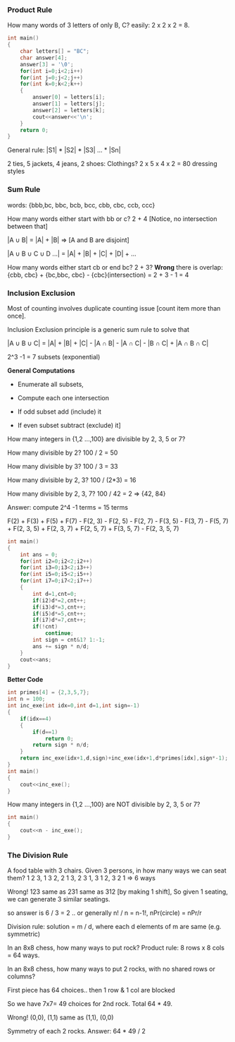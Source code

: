 ### Product Rule

How many words of 3 letters of only B, C? easily: 2 x 2 x 2 = 8.

```cpp
int main()
{
    char letters[] = "BC";
    char answer[4];
    answer[3] = '\0';
    for(int i=0;i<2;i++)
    for(int j=0;j<2;j++)
    for(int k=0;k<2;k++)
    {
        answer[0] = letters[i];
        answer[1] = letters[j];
        answer[2] = letters[k];
        cout<<answer<<'\n';
    }
    return 0;
}
```

General rule: |S1| * |S2| * |S3| … * |Sn|

2 ties, 5 jackets, 4 jeans, 2 shoes: Clothings? 2 x 5 x 4 x 2 = 80 dressing styles

### Sum Rule

words: {bbb,bc, bbc, bcb, bcc, cbb, cbc, ccb, ccc}

How many words either start with bb or c? 2 + 4 [Notice, no intersection between that]

|A ∪ B| = |A| + |B|	=> [A and B are disjoint]

|A ∪ B ∪ C ∪ D ...| = |A| + |B| + |C| + |D| + ...

How many words either start cb or end bc? 2 + 3? **Wrong** there is overlap: {cbb, cbc} + {bc,bbc, cbc} - {cbc}(intersection) = 2 + 3 - 1 = 4


### Inclusion Exclusion

Most of counting involves duplicate counting  issue [count item more than once].

Inclusion Exclusion principle is a generic sum rule to solve that

|A ∪ B ∪ C| = |A| + |B| + |C| - |A ∩ B| - |A ∩ C| - |B ∩ C| + |A ∩ B ∩ C|

2^3 -1 = 7 subsets (exponential)

**General Computations**

- Enumerate all subsets,

- Compute each one intersection

- If odd subset add (include) it

- If even subset subtract (exclude) it]

How many integers in {1,2 ...,100} are  divisible by 2, 3, 5 or 7?

How many  divisible by 2? 100 / 2 = 50

How many  divisible by 3? 100 / 3 = 33

How many divisible by 2, 3? 100 / (2*3) = 16

How many divisible by 2, 3, 7? 100 / 42 = 2 => {42, 84}

Answer: compute 2^4 -1 terms = 15 terms

F(2) + F(3) + F(5) + F(7) - F(2, 3) - F(2, 5) - F(2, 7) - F(3, 5) - F(3, 7) - F(5, 7) + F(2, 3, 5) + F(2, 3, 7) + F(2, 5, 7) + F(3, 5, 7) - F(2, 3, 5, 7)

```cpp
int main()
{
    int ans = 0;
    for(int i2=0;i2<2;i2++)
    for(int i3=0;i3<2;i3++)
    for(int i5=0;i5<2;i5++)
    for(int i7=0;i7<2;i7++)
    {
        int d=1,cnt=0;
        if(i2)d*=2,cnt++;
        if(i3)d*=3,cnt++;
        if(i5)d*=5,cnt++;
        if(i7)d*=7,cnt++;
        if(!cnt)
            continue;
        int sign = cnt&1? 1:-1;
        ans += sign * n/d;
    }
    cout<<ans;
}    
```
**Better Code**
```cpp
int primes[4] = {2,3,5,7};
int n = 100;
int inc_exe(int idx=0,int d=1,int sign=-1)
{
    if(idx==4)
    {
        if(d==1)
            return 0;
        return sign * n/d;
    }
    return inc_exe(idx+1,d,sign)+inc_exe(idx+1,d*primes[idx],sign*-1);
}
int main()
{
    cout<<inc_exe();
}
```

How many integers in {1,2 ...,100} are NOT divisible by 2, 3, 5 or 7?
```cpp
int main()
{
    cout<<n - inc_exe();
}
```

### The Division Rule

A food table with 3 chairs. Given 3 persons, in how many ways we can seat them? 1 2 3, 1 3 2, 2 1 3, 2 3 1, 3 1 2, 3 2 1 => 6 ways

Wrong!	123 same as 231 same as 312 [by making 1 shift], So given 1 seating, we can generate 3 similar seatings.

so answer is 6 / 3 = 2 .. or generally n! / n = n-1!, nPr(circle) = nPr/r

Division rule: solution = m / d, where each d elements of m are same (e.g. symmetric)

In an 8x8 chess, how many ways to put rock? Product rule: 8 rows x 8 cols = 64 ways.

In an 8x8 chess, how many ways to put 2 rocks, with no shared rows or columns?

First piece has 64 choices.. then 1 row & 1 col are blocked

So we have 7x7= 49 choices for 2nd rock. Total 64 * 49.

Wrong! (0,0), (1,1) same as (1,1), (0,0)

Symmetry of each 2 rocks. Answer: 64 * 49 / 2

